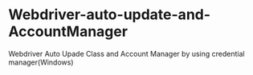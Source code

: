 # Webdriver-auto-update-and-AccountManager

Webdriver Auto Upade Class and Account Manager by using credential manager(Windows)
